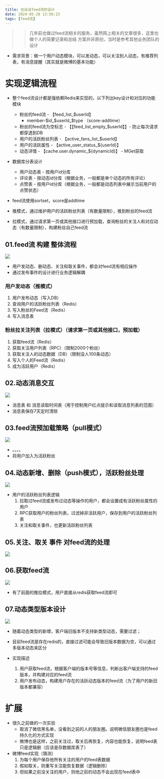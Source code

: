 ```yaml
---
title: 也谈谈feed流的设计
date: 2024-05-28 13:56:23
tags: [feed流]
---
```


>> 几年前也做过feed流相关的服务，虽然网上相关的文章很多，这里也做个人的简要记录和总结
>> 方案并非原创，当时是参考其他业务团队的设计

+ 需求背景：做一个用户动态模块，可以发动态，可以关注别人动态，有推荐列表，有消息提醒（其实就是微博的基本功能）

# 实现逻辑流程

+ 整个feed流设计都是强依赖Redis来实现的，以下列出key设计和对应的功能模块
    - 粉丝的feed流 - 【feed_list_$userId】
        - member-$id_$userId_$type （score-addtime）
    - 粉丝的feed流为空标志 - 【【feed_list_empty_$userId】】- 防止每次请求都穿透到DB
    - 用户的活跃粉丝列表 - 【active_fans_list_$userId】
    - 用户的活跃属性 - 【active_user_status_${userId}】
    - 动态详情 - 【cache.user.dynamic_${dynamicId}】 - MGet获取

+ 数据库分表设计
    - 用户动态表 - 按用户id分库
    - 评论表 - 按动态id分库（根据业务，一般都是单个动态的所有评论）
    - 点赞表 - 按用户id分库（根据业务，一般都是动态列表中展示当前用户的点赞状态）

+ feed流使用sortset，score是addtime
+ 推模式，通过维护用户的活跃粉丝列表（有数量限制），推到粉丝的feed流
+ 拉模式，通过请求第一页或其他接口进行预加载，查询粉丝的关注人和对应动态（有数量限制），构建粉丝自己feed流

## 01.feed流 构建 整体流程

![](20240528-也谈谈feed流的设计/01.feed流构建.drawio.png)

+ 用户发动态、删动态、关注和取关事件，都会对feed流有相应操作
+ 通过发布事件的设计进行业务逻辑解耦

### 用户发动态（推模式）
1. 用户发布动态（写入DB）
2. 查询用户的活跃粉丝列表（Redis）
3. 写入粉丝的Feed流（Redis）
4. 写入消息表

### 粉丝拉关注列表（拉模式）（请求第一页或其他接口，预加载）
1. 获取feed流（Redis）
2. 获取关注用户列表（RPC）（限制2000个粉丝）
3. 获取关注人的动态数据（DB）（限制没人100条动态）
4. 写入个人的Feed流（Redis）
5. 成为活跃用户（Redis）

## 02.动态消息交互
![](20240528-也谈谈feed流的设计/02.动态消息交互.drawio.png)

+ 消息表 和 消息读取时间表（用于控制用户红点提示和读取消息列表的范围）
+ 消息表保存7天定时清除

## 03.feed流预加载策略（pull模式）
![](20240528-也谈谈feed流的设计/03.feed流预加载策略（pull模式）.drawio.png)

+ 。。。。
+ 将用户加入为活跃粉丝

## 04.动态新增、删除（push模式），活跃粉丝处理
![](20240528-也谈谈feed流的设计/04.动态新增、删除（push模式），活跃粉丝处理.drawio.png)

+ 用户的活跃粉丝列表逻辑
    1. 拉取过feed流或发布过动态等操作的用户，都会设置成有活跃粉丝属性的用户
    2. RPC获取用户的粉丝列表，过滤掉非活跃用户，保存到用户的活跃粉丝列表
    3. 关注和取关事件，也更新活跃粉丝列表

## 05.关注、取关 事件 对feed流的处理
![](20240528-也谈谈feed流的设计/05.关注、取关事件对feed流的处理.drawio.png)

## 06.获取feed流
![](20240528-也谈谈feed流的设计/06.获取feed流.drawio.png)

+ 有了前面的推拉模式，用户直接从redis获取feed流即可

## 07.动态类型版本设计
![](20240528-也谈谈feed流的设计/07.动态类型版本设计.drawio.png)

+ 随着动态类型的新增，客户端旧版本不支持新类型动态，需要过滤；
+ 目前feed流是存在redis的，直接过滤可能会导致旧版本数据为空，可以通过多版本动态来区分

+ 实现描述
    1. 用户获取feed流，根据客户端的版本号等信息，判断出客户端支持的feed版本，并构建对应的feed流
    2. 用户发布动态，构建用户存在的活跃动态版本的feed流（为了用户的新旧版本都兼容）


# 扩展
+ 很久之前做的一次实验
    - 取消了微信黑名单，没看到之前的人的朋友圈。说明微信朋友圈也是feed持久化的方式实现
    - 微博也是这样，之前关注过，取关后再恢复，内容也能恢复，说明feed表只是逻辑删（应该是存数据库表了）
+ 微博feed实现（猜测）
    1. 为每个用户保存他所有关注的用户的feed表数据
    2. 假如取关，则重写关注能恢复数据（逻辑删除）
    3. 但如果之前没关注的用户，则他之前的动态不会出现在feed表中
